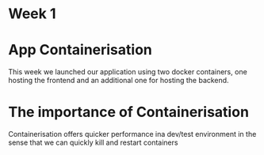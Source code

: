 # Week 1

# App Containerisation
This week we launched our application using two docker containers, one hosting the frontend and an additional one for hosting the backend.

# The importance of Containerisation
Containerisation offers quicker performance ina dev/test environment in the sense that we can quickly kill and restart containers
